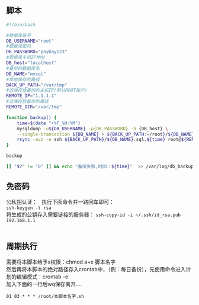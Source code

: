 ## 脚本
```Bash
#!/bin/bash

#数据库账号
DB_USERNAME="root"
#数据库密码
DB_PASSWORD="paybay123"
#数据库主机IP地址
DB_host="localhost"
#备份的数据库名
DB_NAME="mysql"
#本地保存的路径
BACK_UP_PATH="/var/tmp"
#远端存放备份的主机IP(默认ROOT账户)
REMOTE_IP="1.1.1.1"
#远端存放备份的路径
REMOTE_DIR="/var/tmp"

function backup() {
	time=$(date "+%F_%H:%M")
	mysqldump -u${DB_USERNAME} -p{DB_PASSWORD} -h {DB_host} \
	--single-transaction ${DB_NAME} > ${BACK_UP_PATH:=/root}/${DB_NAME}.sql.${time} &> /dev/null	
	rsync -avz -e ssh ${BACK_UP_PATH}/${DB_NAME}.sql.${time} root@${REMOTE_IP}:/var/tmp
}

backup

[[ "$?" != "0" ]] && echo "备份失败,时间：${time}"  >> /var/log/db_backup.log
```

## 免密码
公私钥认证：  
执行下面命令并一路回车即可：  
`ssh-keygen -t rsa`  
将生成的公钥存入需要链接的服务器：
`ssh-copy-id -i ~/.ssh/id_rsa.pub 192.168.1.1`  
  
## 周期执行
需要将本脚本给予x权限：chmod a+x 脚本名字  
然后再将本脚本的绝对路径存入crontab中，（例：每日备份），先使用命令进入计划的编辑模式：crontab -e  
加入下面的一行后wq保存离开....  
  
`01 03 * * * /root/本脚本名字.sh`
